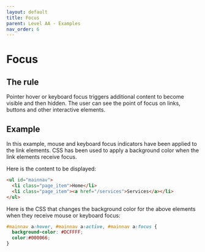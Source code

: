 ```yaml
---
layout: default
title: Focus
parent: Level AA - Examples
nav_order: 6
---
```



# Focus

## The rule

Pointer hover or keyboard focus triggers additional content to become visible and then hidden. The user can see the point of focus on links, buttons and other interactive elements.

## Example
 
In this example, mouse and keyboard focus indicators have been applied to the link elements. CSS has been used to apply a background color when the link elements receive focus.

Here is the content to be displayed:

```HTML
<ul id="mainnav">
  <li class="page_item">Home</li>
  <li class="page_item"><a href="/services">Services</a></li>
</ul>
```

Here is the CSS that changes the background color for the above elements when they receive mouse or keyboard focus:

```css
#mainnav a:hover, #mainnav a:active, #mainnav a:focus {
  background-color: #DCFFFF;
  color:#000066;
}
```
